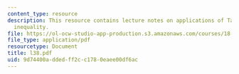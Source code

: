 ```yaml
---
content_type: resource
description: This resource contains lecture notes on applications of Talagrand?s concentration
  inequality.
file: https://ol-ocw-studio-app-production.s3.amazonaws.com/courses/18-465-topics-in-statistics-statistical-learning-theory-spring-2007/9d74400addedff2cc1780eaee00df6ac_l38.pdf
file_type: application/pdf
resourcetype: Document
title: l38.pdf
uid: 9d74400a-dded-ff2c-c178-0eaee00df6ac
---
```

